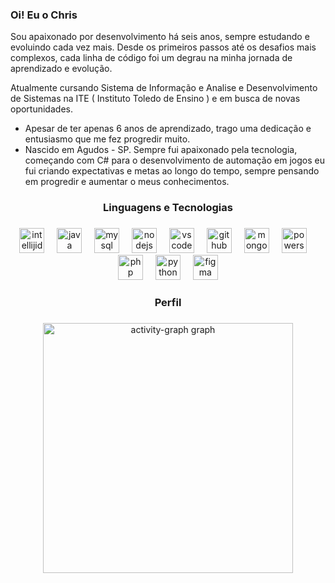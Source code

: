 ### Oi! Eu o Chris


Sou apaixonado por desenvolvimento há seis anos, sempre estudando e evoluindo cada vez mais. Desde os primeiros passos até os desafios mais complexos, cada linha de código foi um degrau na minha jornada de aprendizado e evolução.

Atualmente cursando Sistema de Informação e Analise e Desenvolvimento de Sistemas na ITE ( Instituto Toledo de Ensino ) e em busca de novas oportunidades.


- Apesar de ter apenas 6 anos de aprendizado, trago uma dedicação e entusiasmo que me fez progredir muito.
- Nascido em Agudos - SP. Sempre fui apaixonado pela tecnologia, começando com C# para o desenvolvimento de automação em jogos eu fui criando expectativas e metas ao longo do tempo, sempre pensando em progredir e aumentar o meus conhecimentos.

<h3 align="center">Linguagens e Tecnologias</h3>

###

<div align="center">
  <img src="https://skillicons.dev/icons?i=idea" height="40" alt="intellijidea logo"  />
  <img width="12" />
  <img src="https://skillicons.dev/icons?i=java" height="40" alt="java logo"  />
  <img width="12" />
  <img src="https://skillicons.dev/icons?i=mysql" height="40" alt="mysql logo"  />
  <img width="12" />
  <img src="https://skillicons.dev/icons?i=nodejs" height="40" alt="nodejs logo"  />
  <img width="12" />
  <img src="https://skillicons.dev/icons?i=vscode" height="40" alt="vscode logo"  />
  <img width="12" />
  <img src="https://skillicons.dev/icons?i=github" height="40" alt="github logo"  />
  <img width="12" />
  <img src="https://skillicons.dev/icons?i=mongodb" height="40" alt="mongodb logo"  />
  <img width="12" />
  <img src="https://skillicons.dev/icons?i=powershell" height="40" alt="powershell logo"  />
  <img width="12" />
  <img src="https://skillicons.dev/icons?i=php" height="40" alt="php logo"  />
  <img width="12" />
  <img src="https://skillicons.dev/icons?i=py" height="40" alt="python logo"  />
  <img width="12" />
  <img src="https://skillicons.dev/icons?i=figma" height="40" alt="figma logo"  />
</div>

###

<h3 align="center">Perfil</h3>

###

<div align="center">
  <img src="https://github-readme-activity-graph.vercel.app/graph?username=Christoffer-Mesquita&radius=16&theme=tokyo-night&area=true&order=5" height="400" alt="activity-graph graph"  />
</div>

###
